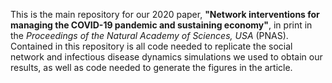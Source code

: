 This is the main repository for our 2020 paper, **"Network interventions for managing the COVID-19 pandemic and sustaining economy"**, in print in the *Proceedings of the Natural Academy of Sciences, USA* (PNAS). Contained in this repository is all code needed to replicate the social network and infectious disease dynamics simulations we used to obtain our results, as well as code needed to generate the figures in the article.

